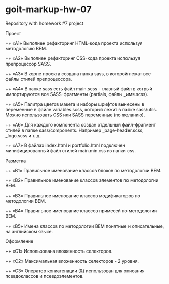 # goit-markup-hw-07

Repository with homework #7 project

Проект

++ «A1» Выполнен рефакторинг HTML-кода проекта используя методологию BEM.

++ «A2» Выполнен рефакторинг CSS-кода проекта используя препроцессор SASS.

++ «A3» В корне проекта создана папка sass, в которой лежат все файлы стилей препроцессора.

++ «A4» В папке sass есть файл main.scss - главный файл в котрый импортируются все SASS-фрагменты
(partials, файлы \_имя.scss).

++ «A5» Палитра цветов макета и наборы шрифтов вынесены в переменные в файле variables.scss, который
лежит в папке sass/utils. Можно использовать CSS или SASS переменные (по желанию).

++ «A6» Для каждого компонента создан отдельный файл-фрагмент стилей в папке sass/components.
Например \_page-header.scss, \_logo.scss и т. д.

++ «A7» В файлах index.html и portfolio.html подключен минифицированный файл стилей main.min.css из
папки css.

Разметка

++ «B1» Правильное именование классов блоков по методологии BEM.

++ «B2» Правильное именование классов элементов по методологии BEM.

++ «B3» Правильное именование классов модификаторов по методологии BEM.

++ «B4» Правильное именование классов примесей по методологии BEM.

++ «B5» Имена классов по методологии BEM понятные и описательные, на английском языке.

Оформление

++ «C1» Использована вложенность селекторов.

++ «C2» Максимальная вложенность селекторов - 2 уровня.

++ «C3» Оператор конкатенации (&) использован для описания псевдоклассов и псевдоэлементов.
